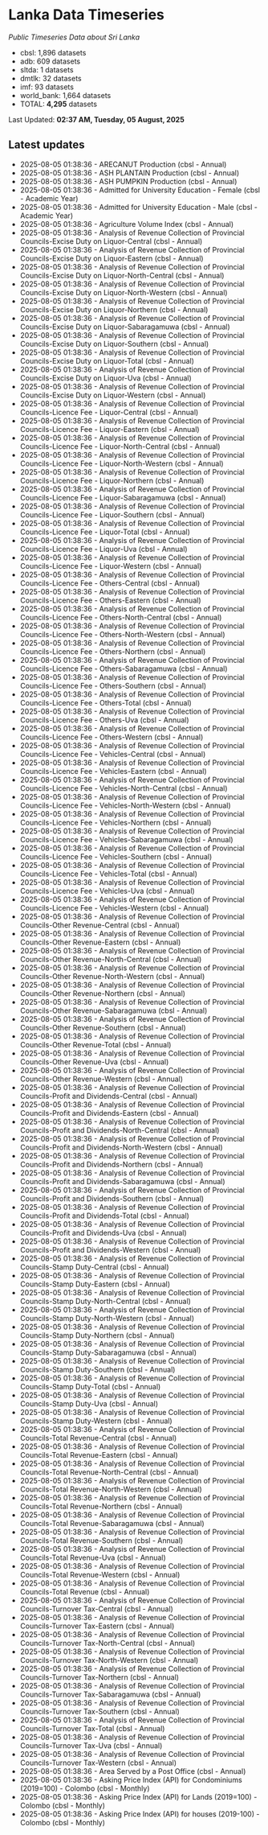 # Lanka Data Timeseries
*Public Timeseries Data about Sri Lanka*

* cbsl: 1,896 datasets
* adb: 609 datasets
* sltda: 1 datasets
* dmtlk: 32 datasets
* imf: 93 datasets
* world_bank: 1,664 datasets
* TOTAL: **4,295** datasets

Last Updated: **02:37 AM, Tuesday, 05 August, 2025**

## Latest updates

* 2025-08-05 01:38:36 - ARECANUT Production (cbsl - Annual)
* 2025-08-05 01:38:36 - ASH PLANTAIN Production (cbsl - Annual)
* 2025-08-05 01:38:36 - ASH PUMPKIN Production (cbsl - Annual)
* 2025-08-05 01:38:36 - Admitted for University Education - Female (cbsl - Academic Year)
* 2025-08-05 01:38:36 - Admitted for University Education - Male (cbsl - Academic Year)
* 2025-08-05 01:38:36 - Agriculture Volume Index (cbsl - Annual)
* 2025-08-05 01:38:36 - Analysis of Revenue Collection of Provincial Councils-Excise Duty on Liquor-Central (cbsl - Annual)
* 2025-08-05 01:38:36 - Analysis of Revenue Collection of Provincial Councils-Excise Duty on Liquor-Eastern (cbsl - Annual)
* 2025-08-05 01:38:36 - Analysis of Revenue Collection of Provincial Councils-Excise Duty on Liquor-North-Central (cbsl - Annual)
* 2025-08-05 01:38:36 - Analysis of Revenue Collection of Provincial Councils-Excise Duty on Liquor-North-Western (cbsl - Annual)
* 2025-08-05 01:38:36 - Analysis of Revenue Collection of Provincial Councils-Excise Duty on Liquor-Northern (cbsl - Annual)
* 2025-08-05 01:38:36 - Analysis of Revenue Collection of Provincial Councils-Excise Duty on Liquor-Sabaragamuwa (cbsl - Annual)
* 2025-08-05 01:38:36 - Analysis of Revenue Collection of Provincial Councils-Excise Duty on Liquor-Southern (cbsl - Annual)
* 2025-08-05 01:38:36 - Analysis of Revenue Collection of Provincial Councils-Excise Duty on Liquor-Total (cbsl - Annual)
* 2025-08-05 01:38:36 - Analysis of Revenue Collection of Provincial Councils-Excise Duty on Liquor-Uva (cbsl - Annual)
* 2025-08-05 01:38:36 - Analysis of Revenue Collection of Provincial Councils-Excise Duty on Liquor-Western (cbsl - Annual)
* 2025-08-05 01:38:36 - Analysis of Revenue Collection of Provincial Councils-Licence Fee - Liquor-Central (cbsl - Annual)
* 2025-08-05 01:38:36 - Analysis of Revenue Collection of Provincial Councils-Licence Fee - Liquor-Eastern (cbsl - Annual)
* 2025-08-05 01:38:36 - Analysis of Revenue Collection of Provincial Councils-Licence Fee - Liquor-North-Central (cbsl - Annual)
* 2025-08-05 01:38:36 - Analysis of Revenue Collection of Provincial Councils-Licence Fee - Liquor-North-Western (cbsl - Annual)
* 2025-08-05 01:38:36 - Analysis of Revenue Collection of Provincial Councils-Licence Fee - Liquor-Northern (cbsl - Annual)
* 2025-08-05 01:38:36 - Analysis of Revenue Collection of Provincial Councils-Licence Fee - Liquor-Sabaragamuwa (cbsl - Annual)
* 2025-08-05 01:38:36 - Analysis of Revenue Collection of Provincial Councils-Licence Fee - Liquor-Southern (cbsl - Annual)
* 2025-08-05 01:38:36 - Analysis of Revenue Collection of Provincial Councils-Licence Fee - Liquor-Total (cbsl - Annual)
* 2025-08-05 01:38:36 - Analysis of Revenue Collection of Provincial Councils-Licence Fee - Liquor-Uva (cbsl - Annual)
* 2025-08-05 01:38:36 - Analysis of Revenue Collection of Provincial Councils-Licence Fee - Liquor-Western (cbsl - Annual)
* 2025-08-05 01:38:36 - Analysis of Revenue Collection of Provincial Councils-Licence Fee - Others-Central (cbsl - Annual)
* 2025-08-05 01:38:36 - Analysis of Revenue Collection of Provincial Councils-Licence Fee - Others-Eastern (cbsl - Annual)
* 2025-08-05 01:38:36 - Analysis of Revenue Collection of Provincial Councils-Licence Fee - Others-North-Central (cbsl - Annual)
* 2025-08-05 01:38:36 - Analysis of Revenue Collection of Provincial Councils-Licence Fee - Others-North-Western (cbsl - Annual)
* 2025-08-05 01:38:36 - Analysis of Revenue Collection of Provincial Councils-Licence Fee - Others-Northern (cbsl - Annual)
* 2025-08-05 01:38:36 - Analysis of Revenue Collection of Provincial Councils-Licence Fee - Others-Sabaragamuwa (cbsl - Annual)
* 2025-08-05 01:38:36 - Analysis of Revenue Collection of Provincial Councils-Licence Fee - Others-Southern (cbsl - Annual)
* 2025-08-05 01:38:36 - Analysis of Revenue Collection of Provincial Councils-Licence Fee - Others-Total (cbsl - Annual)
* 2025-08-05 01:38:36 - Analysis of Revenue Collection of Provincial Councils-Licence Fee - Others-Uva (cbsl - Annual)
* 2025-08-05 01:38:36 - Analysis of Revenue Collection of Provincial Councils-Licence Fee - Others-Western (cbsl - Annual)
* 2025-08-05 01:38:36 - Analysis of Revenue Collection of Provincial Councils-Licence Fee - Vehicles-Central (cbsl - Annual)
* 2025-08-05 01:38:36 - Analysis of Revenue Collection of Provincial Councils-Licence Fee - Vehicles-Eastern (cbsl - Annual)
* 2025-08-05 01:38:36 - Analysis of Revenue Collection of Provincial Councils-Licence Fee - Vehicles-North-Central (cbsl - Annual)
* 2025-08-05 01:38:36 - Analysis of Revenue Collection of Provincial Councils-Licence Fee - Vehicles-North-Western (cbsl - Annual)
* 2025-08-05 01:38:36 - Analysis of Revenue Collection of Provincial Councils-Licence Fee - Vehicles-Northern (cbsl - Annual)
* 2025-08-05 01:38:36 - Analysis of Revenue Collection of Provincial Councils-Licence Fee - Vehicles-Sabaragamuwa (cbsl - Annual)
* 2025-08-05 01:38:36 - Analysis of Revenue Collection of Provincial Councils-Licence Fee - Vehicles-Southern (cbsl - Annual)
* 2025-08-05 01:38:36 - Analysis of Revenue Collection of Provincial Councils-Licence Fee - Vehicles-Total (cbsl - Annual)
* 2025-08-05 01:38:36 - Analysis of Revenue Collection of Provincial Councils-Licence Fee - Vehicles-Uva (cbsl - Annual)
* 2025-08-05 01:38:36 - Analysis of Revenue Collection of Provincial Councils-Licence Fee - Vehicles-Western (cbsl - Annual)
* 2025-08-05 01:38:36 - Analysis of Revenue Collection of Provincial Councils-Other Revenue-Central (cbsl - Annual)
* 2025-08-05 01:38:36 - Analysis of Revenue Collection of Provincial Councils-Other Revenue-Eastern (cbsl - Annual)
* 2025-08-05 01:38:36 - Analysis of Revenue Collection of Provincial Councils-Other Revenue-North-Central (cbsl - Annual)
* 2025-08-05 01:38:36 - Analysis of Revenue Collection of Provincial Councils-Other Revenue-North-Western (cbsl - Annual)
* 2025-08-05 01:38:36 - Analysis of Revenue Collection of Provincial Councils-Other Revenue-Northern (cbsl - Annual)
* 2025-08-05 01:38:36 - Analysis of Revenue Collection of Provincial Councils-Other Revenue-Sabaragamuwa (cbsl - Annual)
* 2025-08-05 01:38:36 - Analysis of Revenue Collection of Provincial Councils-Other Revenue-Southern (cbsl - Annual)
* 2025-08-05 01:38:36 - Analysis of Revenue Collection of Provincial Councils-Other Revenue-Total (cbsl - Annual)
* 2025-08-05 01:38:36 - Analysis of Revenue Collection of Provincial Councils-Other Revenue-Uva (cbsl - Annual)
* 2025-08-05 01:38:36 - Analysis of Revenue Collection of Provincial Councils-Other Revenue-Western (cbsl - Annual)
* 2025-08-05 01:38:36 - Analysis of Revenue Collection of Provincial Councils-Profit and Dividends-Central (cbsl - Annual)
* 2025-08-05 01:38:36 - Analysis of Revenue Collection of Provincial Councils-Profit and Dividends-Eastern (cbsl - Annual)
* 2025-08-05 01:38:36 - Analysis of Revenue Collection of Provincial Councils-Profit and Dividends-North-Central (cbsl - Annual)
* 2025-08-05 01:38:36 - Analysis of Revenue Collection of Provincial Councils-Profit and Dividends-North-Western (cbsl - Annual)
* 2025-08-05 01:38:36 - Analysis of Revenue Collection of Provincial Councils-Profit and Dividends-Northern (cbsl - Annual)
* 2025-08-05 01:38:36 - Analysis of Revenue Collection of Provincial Councils-Profit and Dividends-Sabaragamuwa (cbsl - Annual)
* 2025-08-05 01:38:36 - Analysis of Revenue Collection of Provincial Councils-Profit and Dividends-Southern (cbsl - Annual)
* 2025-08-05 01:38:36 - Analysis of Revenue Collection of Provincial Councils-Profit and Dividends-Total (cbsl - Annual)
* 2025-08-05 01:38:36 - Analysis of Revenue Collection of Provincial Councils-Profit and Dividends-Uva (cbsl - Annual)
* 2025-08-05 01:38:36 - Analysis of Revenue Collection of Provincial Councils-Profit and Dividends-Western (cbsl - Annual)
* 2025-08-05 01:38:36 - Analysis of Revenue Collection of Provincial Councils-Stamp Duty-Central (cbsl - Annual)
* 2025-08-05 01:38:36 - Analysis of Revenue Collection of Provincial Councils-Stamp Duty-Eastern (cbsl - Annual)
* 2025-08-05 01:38:36 - Analysis of Revenue Collection of Provincial Councils-Stamp Duty-North-Central (cbsl - Annual)
* 2025-08-05 01:38:36 - Analysis of Revenue Collection of Provincial Councils-Stamp Duty-North-Western (cbsl - Annual)
* 2025-08-05 01:38:36 - Analysis of Revenue Collection of Provincial Councils-Stamp Duty-Northern (cbsl - Annual)
* 2025-08-05 01:38:36 - Analysis of Revenue Collection of Provincial Councils-Stamp Duty-Sabaragamuwa (cbsl - Annual)
* 2025-08-05 01:38:36 - Analysis of Revenue Collection of Provincial Councils-Stamp Duty-Southern (cbsl - Annual)
* 2025-08-05 01:38:36 - Analysis of Revenue Collection of Provincial Councils-Stamp Duty-Total (cbsl - Annual)
* 2025-08-05 01:38:36 - Analysis of Revenue Collection of Provincial Councils-Stamp Duty-Uva (cbsl - Annual)
* 2025-08-05 01:38:36 - Analysis of Revenue Collection of Provincial Councils-Stamp Duty-Western (cbsl - Annual)
* 2025-08-05 01:38:36 - Analysis of Revenue Collection of Provincial Councils-Total Revenue-Central (cbsl - Annual)
* 2025-08-05 01:38:36 - Analysis of Revenue Collection of Provincial Councils-Total Revenue-Eastern (cbsl - Annual)
* 2025-08-05 01:38:36 - Analysis of Revenue Collection of Provincial Councils-Total Revenue-North-Central (cbsl - Annual)
* 2025-08-05 01:38:36 - Analysis of Revenue Collection of Provincial Councils-Total Revenue-North-Western (cbsl - Annual)
* 2025-08-05 01:38:36 - Analysis of Revenue Collection of Provincial Councils-Total Revenue-Northern (cbsl - Annual)
* 2025-08-05 01:38:36 - Analysis of Revenue Collection of Provincial Councils-Total Revenue-Sabaragamuwa (cbsl - Annual)
* 2025-08-05 01:38:36 - Analysis of Revenue Collection of Provincial Councils-Total Revenue-Southern (cbsl - Annual)
* 2025-08-05 01:38:36 - Analysis of Revenue Collection of Provincial Councils-Total Revenue-Uva (cbsl - Annual)
* 2025-08-05 01:38:36 - Analysis of Revenue Collection of Provincial Councils-Total Revenue-Western (cbsl - Annual)
* 2025-08-05 01:38:36 - Analysis of Revenue Collection of Provincial Councils-Total Revenue (cbsl - Annual)
* 2025-08-05 01:38:36 - Analysis of Revenue Collection of Provincial Councils-Turnover Tax-Central (cbsl - Annual)
* 2025-08-05 01:38:36 - Analysis of Revenue Collection of Provincial Councils-Turnover Tax-Eastern (cbsl - Annual)
* 2025-08-05 01:38:36 - Analysis of Revenue Collection of Provincial Councils-Turnover Tax-North-Central (cbsl - Annual)
* 2025-08-05 01:38:36 - Analysis of Revenue Collection of Provincial Councils-Turnover Tax-North-Western (cbsl - Annual)
* 2025-08-05 01:38:36 - Analysis of Revenue Collection of Provincial Councils-Turnover Tax-Northern (cbsl - Annual)
* 2025-08-05 01:38:36 - Analysis of Revenue Collection of Provincial Councils-Turnover Tax-Sabaragamuwa (cbsl - Annual)
* 2025-08-05 01:38:36 - Analysis of Revenue Collection of Provincial Councils-Turnover Tax-Southern (cbsl - Annual)
* 2025-08-05 01:38:36 - Analysis of Revenue Collection of Provincial Councils-Turnover Tax-Total (cbsl - Annual)
* 2025-08-05 01:38:36 - Analysis of Revenue Collection of Provincial Councils-Turnover Tax-Uva (cbsl - Annual)
* 2025-08-05 01:38:36 - Analysis of Revenue Collection of Provincial Councils-Turnover Tax-Western (cbsl - Annual)
* 2025-08-05 01:38:36 - Area Served by a Post Office (cbsl - Annual)
* 2025-08-05 01:38:36 - Asking Price Index (API) for Condominiums (2019=100) - Colombo (cbsl - Monthly)
* 2025-08-05 01:38:36 - Asking Price Index (API) for Lands (2019=100) - Colombo (cbsl - Monthly)
* 2025-08-05 01:38:36 - Asking Price Index (API) for houses (2019-100) - Colombo (cbsl - Monthly)